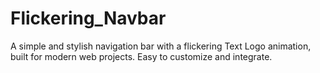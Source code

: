 # Flickering_Navbar

A simple and stylish navigation bar with a flickering Text Logo animation, built for modern web projects. Easy to customize and integrate.
